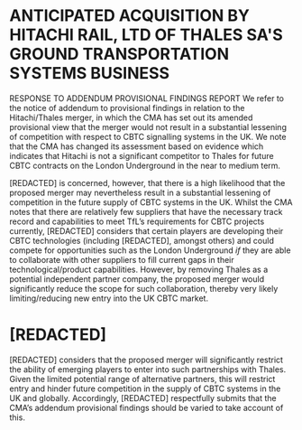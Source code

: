 # ANTICIPATED ACQUISITION BY HITACHI RAIL, LTD OF THALES SA'S GROUND TRANSPORTATION SYSTEMS BUSINESS

RESPONSE TO ADDENDUM PROVISIONAL FINDINGS REPORT We refer to the notice of addendum to provisional findings in relation to the Hitachi/Thales merger, in which the CMA has set out its amended provisional view that the merger would not result in a substantial lessening of competition with respect to CBTC signalling systems in the UK. We note that the CMA has changed its assessment based on evidence which indicates that Hitachi is not a significant competitor to Thales for future CBTC contracts on the London Underground in the near to medium term.

\[REDACTED\] is concerned, however, that there is a high likelihood that the proposed merger may nevertheless result in a substantial lessening of competition in the future supply of CBTC systems in the UK. Whilst the CMA notes that there are relatively few suppliers that have the necessary track record and capabilities to meet TfL’s requirements for CBTC projects currently, \[REDACTED\] considers that certain players are developing their CBTC technologies (including \[REDACTED\], amongst others) and could compete for opportunities such as the London Underground $i f$ they are able to collaborate with other suppliers to fill current gaps in their technological/product capabilities. However, by removing Thales as a potential independent partner company, the proposed merger would significantly reduce the scope for such collaboration, thereby very likely limiting/reducing new entry into the UK CBTC market.

# \[REDACTED\]

\[REDACTED\] considers that the proposed merger will significantly restrict the ability of emerging players to enter into such partnerships with Thales. Given the limited potential range of alternative partners, this will restrict entry and hinder future competition in the supply of CBTC systems in the UK and globally. Accordingly, \[REDACTED\] respectfully submits that the CMA’s addendum provisional findings should be varied to take account of this.